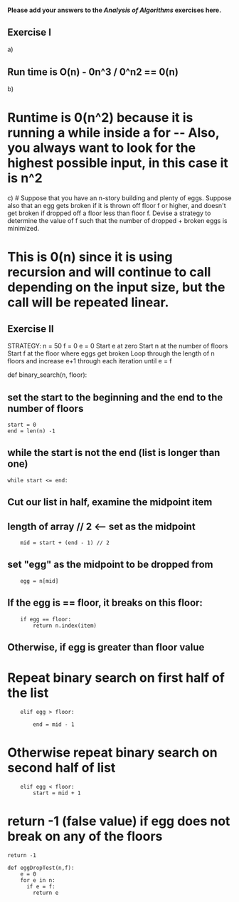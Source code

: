 #### Please add your answers to the **_Analysis of Algorithms_** exercises here.

## Exercise I

a)

## Run time is O(n) - 0n^3 / 0^n2 == 0(n)

b)
# Runtime is 0(n^2) because it is running a while inside a for -- Also, you always want to look for the highest possible input, in this case it is n^2

c) # Suppose that you have an n-story building and plenty of eggs. Suppose also that an egg gets broken if it is thrown off floor f or higher, and doesn't get broken if dropped off a floor less than floor f. Devise a strategy to determine the value of f such that the number of dropped + broken eggs is minimized.


# This is 0(n) since it is using recursion and will continue to call depending on the input size, but the call will be repeated linear.

## Exercise II

STRATEGY:
n = 50
f = 0
e = 0
Start e at zero
Start n at the number of floors
Start f at the floor where eggs get broken
Loop through the length of n floors and increase e+1 through each iteration until e = f

def binary_search(n, floor):
   
  ## set the start to the beginning and the end to the number of floors
    start = 0
    end = len(n) -1 

  ## while the start is not the end (list is longer than one)
    while start <= end:
  ## Cut our list in half, examine the midpoint item
  ## length of array // 2   <-- set as the midpoint
        mid = start + (end - 1) // 2 

  ## set "egg" as the midpoint to be dropped from
        egg = n[mid]

  ## If the egg is == floor, it breaks on this floor:
        if egg == floor:
            return n.index(item)

  ## Otherwise, if egg is greater than floor value
  # Repeat binary search on first half of the list
        elif egg > floor:

            end = mid - 1
    
   # Otherwise repeat binary search on second half of list
        elif egg < floor:
            start = mid + 1

   # return -1 (false value) if egg does not break on any of the floors
    return -1



```
def eggDropTest(n,f):
    e = 0
    for e in n:
      if e = f:
        return e
```

